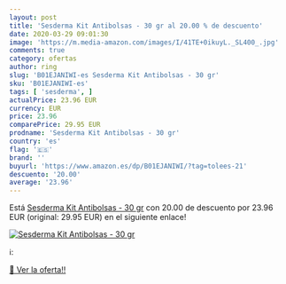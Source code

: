 ```yaml
---
layout: post
title: 'Sesderma Kit Antibolsas - 30 gr al 20.00 % de descuento'
date: 2020-03-29 09:01:30
image: 'https://m.media-amazon.com/images/I/41TE+0ikuyL._SL400_.jpg'
comments: true
category: ofertas
author: ring
slug: 'B01EJANIWI-es Sesderma Kit Antibolsas - 30 gr'
sku: 'B01EJANIWI-es'
tags: [ 'sesderma', ]
actualPrice: 23.96 EUR
currency: EUR
price: 23.96
comparePrice: 29.95 EUR
prodname: 'Sesderma Kit Antibolsas - 30 gr'
country: 'es'
flag: '🇪🇸'
brand: ''
buyurl: 'https://www.amazon.es/dp/B01EJANIWI/?tag=tolees-21'
descuento: '20.00'
average: '23.96'
---
```


Está [Sesderma Kit Antibolsas - 30 gr](https://www.amazon.es/dp/B01EJANIWI/?tag=tolees-21) con 20.00 de descuento por 23.96 EUR (original: 29.95 EUR) en el siguiente enlace!

[![Sesderma Kit Antibolsas - 30 gr](https://m.media-amazon.com/images/I/41TE+0ikuyL._SL400_.jpg)](https://www.amazon.es/dp/B01EJANIWI/?tag=tolees-21)

ℹ️:


[🛒 Ver la oferta!!](https://www.amazon.es/dp/B01EJANIWI/?tag=tolees-21)
